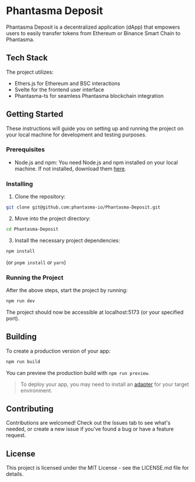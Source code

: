 # Phantasma Deposit

Phantasma Deposit is a decentralized application (dApp) that empowers users to easily transfer tokens from Ethereum or Binance Smart Chain to Phantasma.

## Tech Stack
The project utilizes:
- Ethers.js for Ethereum and BSC interactions
- Svelte for the frontend user interface
- Phantasma-ts for seamless Phantasma blockchain integration

## Getting Started
These instructions will guide you on setting up and running the project on your local machine for development and testing purposes.

### Prerequisites
- Node.js and npm: You need Node.js and npm installed on your local machine. If not installed, download them [here](https://nodejs.org/en).

### Installing
1. Clone the repository:
```bash 
git clone git@github.com:phantasma-io/Phantasma-Deposit.git
```

2. Move into the project directory:
```bash 
cd Phantasma-Deposit
```

3. Install the necessary project dependencies:
```bash
npm install
```
(or `pnpm install` or `yarn`)

### Running the Project
After the above steps, start the project by running:
```bash
npm run dev
```
The project should now be accessible at localhost:5173 (or your specified port).

## Building

To create a production version of your app:

```bash
npm run build
```

You can preview the production build with `npm run preview`.

> To deploy your app, you may need to install an [adapter](https://kit.svelte.dev/docs/adapters) for your target environment.


## Contributing
Contributions are welcomed! Check out the Issues tab to see what's needed, or create a new issue if you've found a bug or have a feature request.

## License
This project is licensed under the MIT License - see the LICENSE.md file for details.
